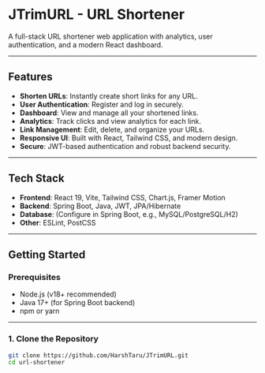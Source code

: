 # JTrimURL - URL Shortener

A full-stack URL shortener web application with analytics, user authentication, and a modern React dashboard.

---

## Features

- **Shorten URLs**: Instantly create short links for any URL.
- **User Authentication**: Register and log in securely.
- **Dashboard**: View and manage all your shortened links.
- **Analytics**: Track clicks and view analytics for each link.
- **Link Management**: Edit, delete, and organize your URLs.
- **Responsive UI**: Built with React, Tailwind CSS, and modern design.
- **Secure**: JWT-based authentication and robust backend security.

---

## Tech Stack

- **Frontend**: React 19, Vite, Tailwind CSS, Chart.js, Framer Motion
- **Backend**: Spring Boot, Java, JWT, JPA/Hibernate
- **Database**: (Configure in Spring Boot, e.g., MySQL/PostgreSQL/H2)
- **Other**: ESLint, PostCSS

---

## Getting Started

### Prerequisites

- Node.js (v18+ recommended)
- Java 17+ (for Spring Boot backend)
- npm or yarn

---

### 1. Clone the Repository

```sh
git clone https://github.com/HarshTaru/JTrimURL.git
cd url-shortener